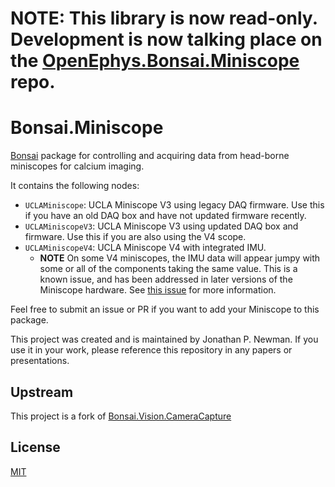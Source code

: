 # NOTE: This library is now read-only. Development is now talking place on the [OpenEphys.Bonsai.Miniscope](https://github.com/open-ephys/OpenEphys.Bonsai.Miniscope) repo.

# Bonsai.Miniscope
[Bonsai](http://bonsai-rx.org/) package for controlling and acquiring data from head-borne miniscopes for calcium imaging. 

It contains the following nodes: 

- `UCLAMiniscope`: UCLA Miniscope V3 using legacy DAQ firmware. Use this if you have an old DAQ box and have not updated firmware recently.
- `UCLAMiniscopeV3`: UCLA Miniscope V3 using updated DAQ box and firmware. Use this if you are also using the V4 scope.
- `UCLAMiniscopeV4`: UCLA Miniscope V4 with integrated IMU.
    - **NOTE** On some V4 miniscopes, the IMU data will appear jumpy with some or all of the components taking the same value. This is a known issue, and has been addressed in later versions 
      of the Miniscope hardware. See [this issue](https://github.com/Aharoni-Lab/Miniscope-DAQ-QT-Software/issues/23) for more information.

Feel free to submit an issue or PR if you want to add your Miniscope to this package.

This project was created and is maintained by Jonathan P. Newman. If you use it in your work, please reference this repository in any papers or presentations.

## Upstream
This project is a fork of [Bonsai.Vision.CameraCapture](https://bitbucket.org/horizongir/bonsai/src/43c4072273efcaff77e429296c2d6d8756ec07c7/Bonsai.Vision/CameraCapture.cs?at=default&fileviewer=file-view-default)

## License
[MIT](https://opensource.org/licenses/MIT)
